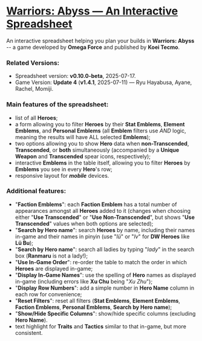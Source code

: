  # [Warriors: Abyss — An Interactive Spreadsheet](https://wynathan.github.io/wynathan-abyss/)

 An interactive spreadsheet helping you plan your builds in **Warriors: Abyss** -- a game developed by **Omega Force** and published by **Koei Tecmo**.

 ### Related Versions:
  - Spreadsheet version: **v0.10.0-beta**, 2025-07-17.
  - Game Version: **Update 4** (**v1.4.1**, 2025-07-11) — Ryu Hayabusa, Ayane, Rachel, Momiji. 
 
 ### Main features of the spreadsheet:
   - list of all **Heroes**;
   - a form allowing you to filter **Heroes** by their **Stat Emblems**, **Element Emblems**, and **Personal Emblems** (all **Emblem** filters use _AND_ logic, meaning the results will have ALL selected **Emblems**);
   - two options allowing you to show **Hero** data when **non-Transcended**, **Transcended**, or **both** simultaneously (accompanied by a **Unique Weapon** and **Transcended** spear icons, respectively);
   - interactive **Emblems** in the table itself, allowing you to filter **Heroes** by **Emblems** you see in every **Hero**'s row;
   - responsive layout for ***mobile*** devices.

 ### Additional features:
   - "**Faction Emblems**": each **Faction Emblem** has a total number of appearances amongst all **Heroes** added to it (changes when choosing either "**Use Transcended**" or "**Use Non-Transcended**", but shows "**Use Transcended**" values when both options are selected);
   - "**Search by Hero name**": search **Heroes** by name, including their names in-game and their names in pinyin (use "_lü_" or "_lv_" for **DW Heroes** like **Lü Bu**);
   - "**Search by Hero name**": search all ladies by typing "_lady_" in the search box (**Ranmaru** is not a lady!);
   - "**Use In-Game Order**": re-order the table to match the order in which **Heroes** are displayed in-game;
   - "**Display In-Game Names**": use the spelling of **Hero** names as displayed in-game (including errors like **Xu Chu** being "_Xu Zhu_");
   - "**Display Row Numbers**": add a simple number in **Hero Name** column in each row for convenience;
   - "**Reset Filters**": reset all filters (**Stat Emblems**, **Element Emblems**, **Faction Emblems**, **Personal Emblems**, **Search by Hero name**);
   - "**Show/Hide Specific Columns**": show/hide specific columns (excluding **Hero Name**).
   - text highlight for **Traits** and **Tactics** similar to that in-game, but more consistent.
